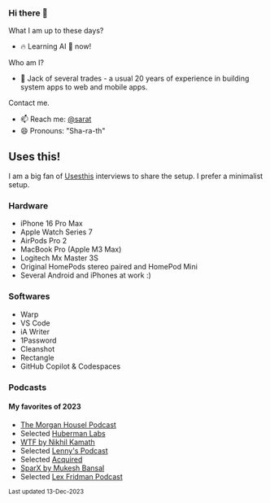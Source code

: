 ### Hi there 👋

What I am up to these days?
- 🔥 Learning AI 🤖 now!

Who am I?
- 🔭 Jack of several trades - a usual 20 years of experience in building system apps to web and mobile apps.

Contact me.
- 📫 Reach me: [@sarat](https://x.com/sarat)
- 😄 Pronouns: "Sha-ra-th"

## Uses this!
I am a big fan of [Usesthis](https://usesthis.com) interviews to share the setup. I prefer a minimalist setup.

### Hardware
- iPhone 16 Pro Max
- Apple Watch Series 7
- AirPods Pro 2
- MacBook Pro (Apple M3 Max)
- Logitech Mx Master 3S
- Original HomePods stereo paired and HomePod Mini
- Several Android and iPhones at work :) 

### Softwares
- Warp
- VS Code
- iA Writer
- 1Password
- Cleanshot
- Rectangle
- GitHub Copilot & Codespaces

### Podcasts

#### My favorites of 2023
- [The Morgan Housel Podcast](https://open.spotify.com/show/2l01lGyIh9xodneIV37dD3?si=aabcf0f6af3a4f0c)
- Selected [Huberman Labs](https://open.spotify.com/show/79CkJF3UJTHFV8Dse3Oy0P)
- [WTF by Nikhil Kamath](https://open.spotify.com/show/5T1uhRS6IKKYuo9v0jcSrD)
- Selected [Lenny's Podcast](https://open.spotify.com/show/2dR1MUZEHCOnz1LVfNac0j)
- Selected [Acquired](https://open.spotify.com/show/7Fj0XEuUQLUqoMZQdsLXqp)
- [SparX by Mukesh Bansal](https://open.spotify.com/show/5i3MCokWyGq3PWx43vwrfA)
- Selected [Lex Fridman Podcast](https://open.spotify.com/show/2MAi0BvDc6GTFvKFPXnkCL)

<sub>Last updated 13-Dec-2023</sub> 
